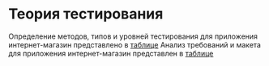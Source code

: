 # Теория тестирования
Определение методов, типов и уровней тестирования для приложения интернет-магазин представлено в [таблице](https://docs.google.com/spreadsheets/d/15X7gvfwiIU-JeQVoK9g4E_PRB6Y6QiO5vDnZZ9Std6g/edit?usp=sharing)
Анализ требований и макета для приложения интернет-магазин представлен в [таблице](https://docs.google.com/spreadsheets/d/1GwhC3O4QgSFwSX8HgfyF2U7uDtlVY1NViUUkwD8RvBA/edit#gid=0)
